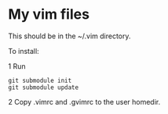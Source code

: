 My vim files
============

This should be in the ~/.vim directory.

To install:

1 Run

    git submodule init
    git submodule update

2 Copy .vimrc and .gvimrc to the user homedir.
